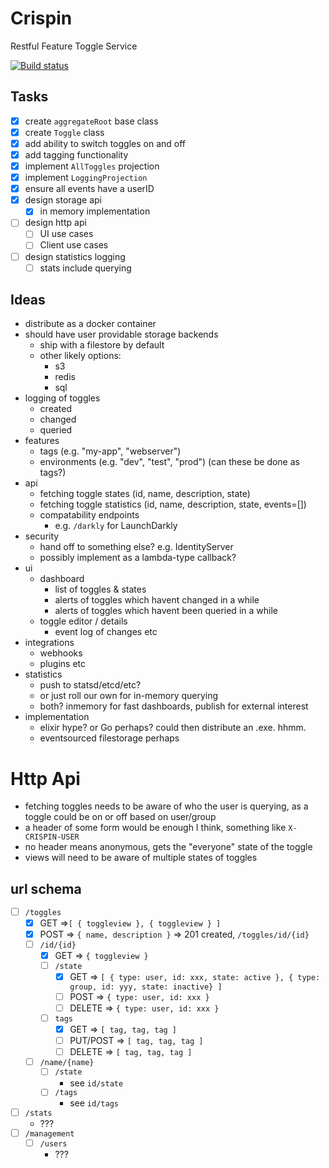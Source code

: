 # Crispin
Restful Feature Toggle Service

[![Build status](https://ci.appveyor.com/api/projects/status/3lb4vib738nog3nn?svg=true)](https://ci.appveyor.com/project/Pondidum/crispin)

## Tasks

* [x] create `aggregateRoot` base class
* [x] create `Toggle` class
* [x] add ability to switch toggles on and off
* [x] add tagging functionality
* [x] implement `AllToggles` projection
* [x] implement `LoggingProjection`
* [x] ensure all events have a userID
* [x] design storage api
  * [x] in memory implementation
* [ ] design http api
  * [ ] UI use cases
  * [ ] Client use cases
* [ ] design statistics logging
  * [ ] stats include querying

## Ideas

* distribute as a docker container
* should have user providable storage backends
  * ship with a filestore by default
  * other likely options:
    * s3
    * redis
    * sql
* logging of toggles
  * created
  * changed
  * queried
* features
  * tags (e.g. "my-app", "webserver")
  * environments (e.g. "dev", "test", "prod") (can these be done as tags?)
* api
  * fetching toggle states (id, name, description, state)
  * fetching toggle statistics (id, name, description, state, events=[])
  * compatability endpoints
    * e.g. `/darkly` for LaunchDarkly
* security
  * hand off to something else? e.g. IdentityServer
  * possibly implement as a lambda-type callback?
* ui
  * dashboard
    * list of toggles & states
    * alerts of toggles which havent changed in a while
    * alerts of toggles which havent been queried in a while
  * toggle editor / details
    * event log of changes etc
* integrations
  * webhooks
  * plugins etc
* statistics
  * push to statsd/etcd/etc?
  * or just roll our own for in-memory querying
  * both? inmemory for fast dashboards, publish for external interest
* implementation
  * elixir hype? or Go perhaps? could then distribute an .exe. hhmm.
  * eventsourced filestorage perhaps



# Http Api

* fetching toggles needs to be aware of who the user is querying, as a toggle could be on or off based on user/group
* a header of some form would be enough I think, something like `X-CRISPIN-USER`
* no header means anonymous, gets the "everyone" state of the toggle
* views will need to be aware of multiple states of toggles

## url schema

* [ ] `/toggles`
  * [x] GET =>`[ { toggleview }, { toggleview } ]`
  * [x] POST => `{ name, description }` => 201 created, `/toggles/id/{id}`
  * [ ] `/id/{id}`
    * [x] GET => `{ toggleview }`
    * [ ] `/state`
      * [x] GET => `[ { type: user, id: xxx, state: active }, { type: group, id: yyy, state: inactive} ]`
      * [ ] POST => `{ type: user, id: xxx }`
      * [ ] DELETE => `{ type: user, id: xxx }`
    * [ ] `tags`
      * [x] GET => `[ tag, tag, tag ]`
      * [ ] PUT/POST => `[ tag, tag, tag ]`
      * [ ] DELETE => `[ tag, tag, tag ]`
  * [ ] `/name/{name}`
    * [ ] `/state`
      * see `id/state`
    * [ ] `/tags`
      * see `id/tags`
* [ ] `/stats`
  * ???
* [ ] `/management`
  * [ ] `/users`
    * ???

